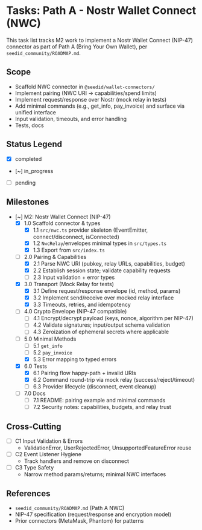 # Tasks: Path A - Nostr Wallet Connect (NWC)

This task list tracks M2 work to implement a Nostr Wallet Connect (NIP-47) connector as part of Path A (Bring Your Own Wallet), per `seedid_community/ROADMAP.md`.

## Scope
- Scaffold NWC connector in `@seedid/wallet-connectors/`
- Implement pairing (NWC URI → capabilities/spend limits)
- Implement request/response over Nostr (mock relay in tests)
- Add minimal commands (e.g., get_info, pay_invoice) and surface via unified interface
- Input validation, timeouts, and error handling
- Tests, docs

## Status Legend
- [x] completed
- [~] in_progress
- [ ] pending

## Milestones

- [~] M2: Nostr Wallet Connect (NIP-47)
  - [x] 1.0 Scaffold connector & types
    - [x] 1.1 `src/nwc.ts` provider skeleton (EventEmitter, connect/disconnect, isConnected)
    - [x] 1.2 `NwcRelay`/envelopes minimal types in `src/types.ts`
    - [x] 1.3 Export from `src/index.ts`
  - [ ] 2.0 Pairing & Capabilities
    - [x] 2.1 Parse NWC URI (pubkey, relay URLs, capabilities, budget)
    - [x] 2.2 Establish session state; validate capability requests
    - [ ] 2.3 Input validation + error types
  - [x] 3.0 Transport (Mock Relay for tests)
    - [x] 3.1 Define request/response envelope (id, method, params)
    - [x] 3.2 Implement send/receive over mocked relay interface
    - [x] 3.3 Timeouts, retries, and idempotency
  - [ ] 4.0 Crypto Envelope (NIP-47 compatible)
    - [ ] 4.1 Encrypt/decrypt payload (keys, nonce, algorithm per NIP-47)
    - [ ] 4.2 Validate signatures; input/output schema validation
    - [ ] 4.3 Zeroization of ephemeral secrets where applicable
  - [ ] 5.0 Minimal Methods
    - [ ] 5.1 `get_info`
    - [ ] 5.2 `pay_invoice`
    - [x] 5.3 Error mapping to typed errors
  - [x] 6.0 Tests
    - [x] 6.1 Pairing flow happy-path + invalid URIs
    - [x] 6.2 Command round-trip via mock relay (success/reject/timeout)
    - [ ] 6.3 Provider lifecycle (disconnect, event cleanup)
  - [ ] 7.0 Docs
    - [ ] 7.1 README: pairing example and minimal commands
    - [ ] 7.2 Security notes: capabilities, budgets, and relay trust

## Cross-Cutting
- [ ] C1 Input Validation & Errors
  - ValidationError, UserRejectedError, UnsupportedFeatureError reuse
- [ ] C2 Event Listener Hygiene
  - Track handlers and remove on disconnect
- [ ] C3 Type Safety
  - Narrow method params/returns; minimal NWC interfaces

## References
- `seedid_community/ROADMAP.md` (Path A NWC)
- NIP-47 specification (request/response and encryption model)
- Prior connectors (MetaMask, Phantom) for patterns
